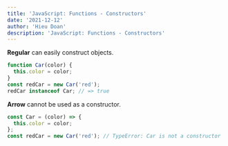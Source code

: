 ```yaml
---
title: 'JavaScript: Functions - Constructors'
date: '2021-12-12'
author: 'Hieu Doan'
description: 'JavaScript: Functions - Constructors'
---
```


**Regular** can easily construct objects.

```js
function Car(color) {
  this.color = color;
}
const redCar = new Car('red');
redCar instanceof Car; // => true
```

**Arrow** cannot be used as a constructor.

```js
const Car = (color) => {
  this.color = color;
};
const redCar = new Car('red'); // TypeError: Car is not a constructor
```
